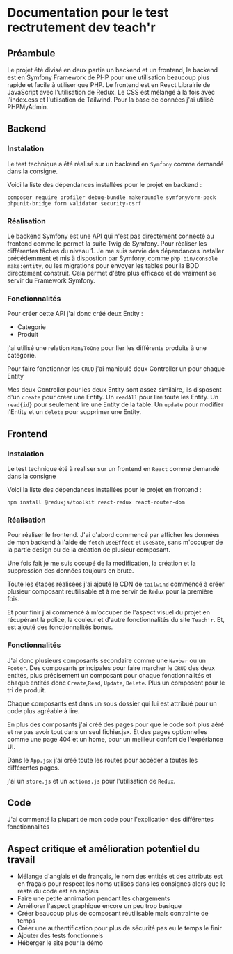 # Documentation pour le test rectrutement dev teach'r

## Préambule

Le projet été divisé en deux partie un backend et un frontend, le backend est en Symfony Framework de PHP pour une utilisation beaucoup plus rapide et facile à utiliser que PHP. Le frontend est en React Librairie de JavaScript avec l'utilisation de Redux. Le CSS est mélangé à la fois avec l'index.css et l'utiisation de Tailwind. Pour la base de données j'ai utilisé PHPMyAdmin.

## Backend

### Instalation

Le test technique a été réalisé sur un backend en `Symfony` comme demandé dans la consigne. 

Voici la liste des dépendances installées pour le projet en backend :

`composer require profiler debug-bundle makerbundle symfony/orm-pack phpunit-bridge form validator security-csrf`

### Réalisation 

Le backend Symfony est une API qui n'est pas directement connecté au frontend comme le permet la suite Twig de Symfony.
Pour réaliser les différentes tâches du niveau 1. Je me suis servie des dépendances installer précédemment et mis à dispostion par Symfony, comme `php bin/console make:entity`, ou les migrations pour envoyer les tables pour la BDD directement construit. Cela permet d'être plus efficace et de vraiment se servir du Framework Symfony.

### Fonctionnalités

Pour créer cette API j'ai donc créé deux Entity :
- Categorie
- Produit

j'ai utilisé une relation `ManyToOne` pour lier les différents produits à une catégorie.

Pour faire fonctionner les `CRUD` j'ai manipulé deux Controller un pour chaque Entity 

Mes deux Controller pour les deux Entity sont assez similaire, ils disposent d'un `create` pour créer une Entity. Un `readAll` pour lire toute les Entity. Un `read{id}` pour seulement lire une Entity de la table. Un `update` pour modifier l'Entity et un `delete` pour supprimer une Entity.

## Frontend

### Instalation

Le test technique été à realiser sur un frontend en `React` comme demandé dans la consigne

Voici la liste des dépendances installées pour le projet en frontend :

`npm install @reduxjs/toolkit react-redux react-router-dom`

### Réalisation

Pour réaliser le frontend. J'ai d'abord commencé par afficher les données de mon backend à l'aide de `fetch` `UseEffect` et `UseSate`, sans m'occuper de la partie design ou de la création de plusieur composant.

Une fois fait je me suis occupé de la modification, la création et la suppression des données toujours en brute.

Toute les étapes réalisées j'ai ajouté le CDN de `tailwind` commencé à créer plusieur composant réutilisable et à me servir de `Redux` pour la première fois.

Et pour finir j'ai commencé à m'occuper de l'aspect visuel du projet en récupérant la police, la couleur et d'autre fonctionnalités du site `Teach'r`. Et, est ajouté des fonctionnalités bonus.

### Fonctionnalités

J'ai donc plusieurs composants secondaire comme une `Navbar` ou un `Footer`.
Des composants principales pour faire marcher le `CRUD` des deux entités, plus précisement un composant pour chaque fonctionnalités et chaque entités donc `Create`,`Read`, `Update`, `Delete`.
Plus un composent pour le tri de produit.

Chaque composants est dans un sous dossier qui lui est attribué pour un code plus agréable à lire.

En plus des composants j'ai créé des pages pour que le code soit plus aéré et ne pas avoir tout dans un seul 
fichier.jsx. Et des pages optionnelles comme une page 404 et un home, pour un meilleur confort de l'expériance UI.

Dans le `App.jsx` j'ai créé toute les routes pour accèder à toutes les différentes pages.

j'ai un `store.js` et un `actions.js` pour l'utilisation de `Redux`.

## Code 

J'ai commenté la plupart de mon code pour l'explication des différentes fonctionnalités

## Aspect critique et amélioration potentiel du travail

- Mélange d'anglais et de français, le nom des entités et des attributs est en fraçais pour respect les noms utilisés dans les consignes alors que le reste du code est en anglais
- Faire une petite annimation pendant les chargements
- Améliorer l'aspect graphique encore un peu trop basique
- Créer beaucoup plus de composant réutilisable mais contrainte de temps 
- Créer une authentification pour plus de sécurité pas eu le temps le finir
- Ajouter des tests fonctionnels
- Héberger le site pour la démo 
